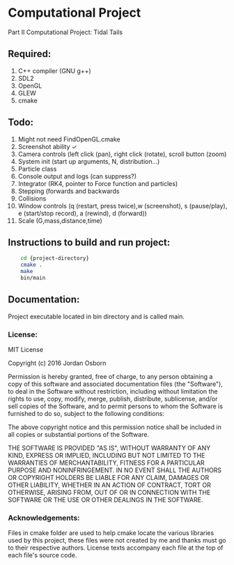 # Computational Project
Part II Computational Project: Tidal Tails

## Required:

1. C++ compiler (GNU g++)
1. SDL2
1. OpenGL
1. GLEW
1. cmake
  
## Todo:

1. Might not need FindOpenGL.cmake
1. Screenshot ability ✓ 
1. Camera controls (left click (pan), right click (rotate), scroll button (zoom)
1. System init (start up arguments, N, distribution...)
1. Particle class
1. Console output and logs (can suppress?)
1. Integrator (RK4, pointer to Force function and particles)
1. Stepping (forwards and backwards
1. Collisions
1. Window controls (q (restart, press twice),w (screenshot), s (pause/play), e (start/stop record),  a (rewind), d (forward))
1. Scale (G,mass,distance,time)

## Instructions to build and run project:

```bash
	cd {project-directory}
	cmake .
	make
	bin/main
```
## Documentation:

Project executable located in bin directory and is called main.
	
### License:

MIT License

Copyright (c) 2016 Jordan Osborn

Permission is hereby granted, free of charge, to any person obtaining a copy
of this software and associated documentation files (the "Software"), to deal
in the Software without restriction, including without limitation the rights
to use, copy, modify, merge, publish, distribute, sublicense, and/or sell
copies of the Software, and to permit persons to whom the Software is
furnished to do so, subject to the following conditions:

The above copyright notice and this permission notice shall be included in all
copies or substantial portions of the Software.

THE SOFTWARE IS PROVIDED "AS IS", WITHOUT WARRANTY OF ANY KIND, EXPRESS OR
IMPLIED, INCLUDING BUT NOT LIMITED TO THE WARRANTIES OF MERCHANTABILITY,
FITNESS FOR A PARTICULAR PURPOSE AND NONINFRINGEMENT. IN NO EVENT SHALL THE
AUTHORS OR COPYRIGHT HOLDERS BE LIABLE FOR ANY CLAIM, DAMAGES OR OTHER
LIABILITY, WHETHER IN AN ACTION OF CONTRACT, TORT OR OTHERWISE, ARISING FROM,
OUT OF OR IN CONNECTION WITH THE SOFTWARE OR THE USE OR OTHER DEALINGS IN THE
SOFTWARE.

### Acknowledgements:

Files in cmake folder are used to help cmake locate the various libraries used by this project, these files were not created by me and thanks must go to their respective authors. License texts accompany each file at the top of each file's source code.

 
